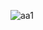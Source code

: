 ![aa1](https://user-images.githubusercontent.com/96192596/226813079-c8fc6bcf-89b6-4c20-a7dc-048709a355c6.jpg)
